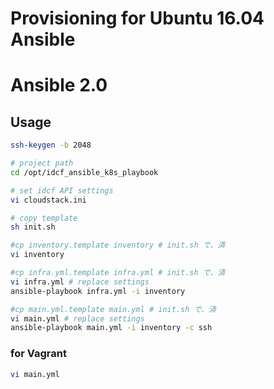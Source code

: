 # Provisioning for Ubuntu 16.04 Ansible
# Ansible 2.0

## Usage

```bash
ssh-keygen -b 2048

# project path
cd /opt/idcf_ansible_k8s_playbook

# set idcf API settings
vi cloudstack.ini

# copy template
sh init.sh

#cp inventory.template inventory # init.sh で、済
vi inventory

#cp infra.yml.template infra.yml # init.sh で、済
vi infra.yml # replace settings
ansible-playbook infra.yml -i inventory 

#cp main.yml.template main.yml # init.sh で、済
vi main.yml # replace settings
ansible-playbook main.yml -i inventory -c ssh 
```

### for Vagrant
```bash
vi main.yml
```

